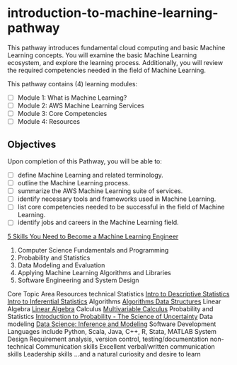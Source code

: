 # introduction-to-machine-learning-pathway
This pathway introduces fundamental cloud computing and basic Machine Learning concepts. You will examine the basic Machine Learning ecosystem, and explore the learning process. Additionally, you will review the required competencies needed in the field of Machine Learning. 


This pathway contains (4) learning modules:

- [ ] Module 1: What is Machine Learning?  
- [ ] Module 2: AWS Machine Learning Services  
- [ ] Module 3: Core Competencies 
- [ ] Module 4: Resources 

## Objectives

Upon completion of this Pathway, you will be able to:

- [ ] define Machine Learning and related terminology.
- [ ] outline the Machine Learning process.
- [ ] summarize the AWS Machine Learning suite of services.
- [ ] identify necessary tools and frameworks used in Machine Learning.
- [ ] list core competencies needed to be successful in the field of Machine Learning.
- [ ] identify jobs and careers in the Machine Learning field.

[5 Skills You Need to Become a Machine Learning Engineer](https://blog.udacity.com/2016/04/5-skills-you-need-to-become-a-machine-learning-engineer.html)

1. Computer Science Fundamentals and Programming
2. Probability and Statistics
3. Data Modeling and Evaluation
4. Applying Machine Learning Algorithms and Libraries
5. Software Engineering and System Design

Core Topic Area
Resources
technical	Statistics	[Intro to Descriptive Statistics](https://www.udacity.com/course/intro-to-descriptive-statistics--ud827) 
[Intro to Inferential Statistics](https://www.udacity.com/course/intro-to-inferential-statistics--ud201)
Algorithms [Algorithms	Data Structures](https://www.coursera.org/learn/data-structures)
Linear Algebra	[Linear Algebra](https://ocw.mit.edu/courses/mathematics/18-06-linear-algebra-spring-2010/)
Calculus	[Multivariable Calculus](https://ocw.mit.edu/courses/mathematics/18-02sc-multivariable-calculus-fall-2010/)
Probability and Statistics	[Introduction to Probability - The Science of Uncertainty](https://www.edx.org/course/introduction-probability-science-mitx-6-041x-2)
Data modeling	[Data Science: Inference and Modeling](https://www.edx.org/course/data-science-inference)
Software Development	Languages include Python, Scala, Java, C++, R, Stata, MATLAB
System Design	Requirement analysis, version control, testing/documentation
non-technical	Communication skills	Excellent verbal/written communication skills
Leadership skills	...and a natural curiosity and desire to learn
